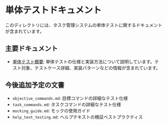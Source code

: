 # 単体テストドキュメント

このディレクトリには、タスク管理システムの単体テストに関するドキュメントが含まれています。

## 主要ドキュメント

- [単体テスト概要](overview.md): 単体テストの仕様と実装方法について説明しています。テスト対象、テストケース詳細、実装パターンなどの情報が含まれています。

## 今後追加予定の文書

- `objective_commands.md`: 目標コマンドの詳細なテスト仕様
- `task_commands.md`: タスクコマンドの詳細なテスト仕様
- `mocking_guide.md`: モックの使用ガイド
- `help_text_testing.md`: ヘルプテキストの検証ベストプラクティス 